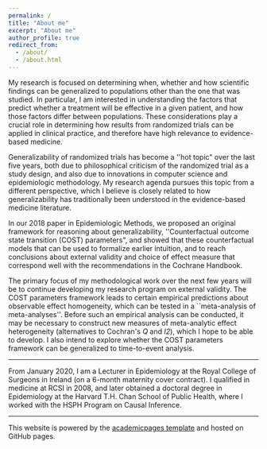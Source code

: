 ```yaml
---
permalink: /
title: "About me"
excerpt: "About me"
author_profile: true
redirect_from: 
  - /about/
  - /about.html
---
```


My research is focused on determining when, whether and how scientific findings can be generalized to populations other than the one that was studied. In particular, I am interested in understanding the factors that predict whether a treatment will be effective in a given patient, and how those factors differ between populations. These considerations play a crucial role in determining how results from randomized trials can be applied in clinical practice, and therefore have high relevance to evidence-based medicine. 

Generalizability of randomized trials has become a ''hot topic" over the last five years, both due to philosophical criticism of the randomized trial as a study design, and also due to innovations in computer science and epidemiologic methodology. My research agenda pursues this topic from a different perspective, which I believe is closely related to how generalizability has traditionally been understood in the evidence-based medicine literature. 

In our 2018 paper in Epidemiologic Methods, we proposed an original framework for reasoning about generalizability, ''Counterfactual outcome state transition (COST) parameters", and showed that these counterfactual models that can be used to formalize earlier intuition, and to reach conclusions about external validity and choice of effect measure that correspond well with the recommendations in the Cochrane Handbook. 

The primary focus of my methodological work over the next few years will be to continue developing my research program on external validity. The COST parameters framework leads to certain empirical predictions about observable effect homogeneity, which can be tested in a ``meta-analysis of meta-analyses''. Before such an empirical analysis can be conducted, it may be necessary to construct new measures of meta-analytic effect heterogeneity (alternatives to Cochran's *Q* and *I2*), which I hope to be able to develop. I also intend to explore whether the COST parameters framework can be generalized to time-to-event analysis.


---

From January 2020, I am a Lecturer in Epidemiology at the Royal College of Surgeons in Ireland (on a 6-month maternity cover contract). I qualified in medicine at RCSI in 2008, and later obtained a doctoral degree in Epidemiology at the Harvard T.H. Chan School of Public Health, where I worked with the HSPH Program on Causal Inference. 

---

This website is powered by the [academicpages template](https://github.com/academicpages/academicpages.github.io) and hosted on GitHub pages. 

